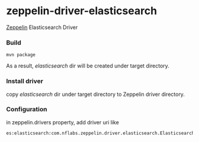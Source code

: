 zeppelin-driver-elasticsearch
=============================

[Zeppelin](http://zeppelin-project.org) Elasticsearch Driver

### Build

```
mvn package
```

As a result, _elasticsearch_ dir will be created under target directory.

### Install driver

copy _elasticsearch_ dir under target directory to Zeppelin driver directory.

### Configuration

in zeppelin.drivers property, add driver uri like

```
es:elasticsearch:com.nflabs.zeppelin.driver.elasticsearch.ElasticsearchDriver:es://[ES_ADDR]:9200
```

